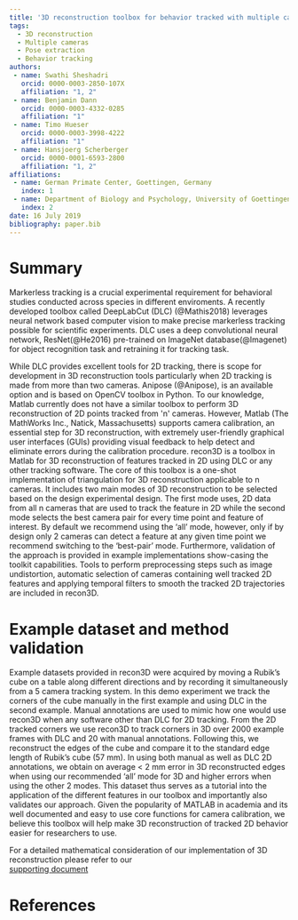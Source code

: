 ```yaml
---
title: '3D reconstruction toolbox for behavior tracked with multiple cameras'
tags:
  - 3D reconstruction
  - Multiple cameras
  - Pose extraction
  - Behavior tracking
authors:
 - name: Swathi Sheshadri
   orcid: 0000-0003-2850-107X
   affiliation: "1, 2"
 - name: Benjamin Dann
   orcid: 0000-0003-4332-0285
   affiliation: "1"
 - name: Timo Hueser
   orcid: 0000-0003-3998-4222
   affiliation: "1"
 - name: Hansjoerg Scherberger
   orcid: 0000-0001-6593-2800
   affiliation: "1, 2"
affiliations:
 - name: German Primate Center, Goettingen, Germany
   index: 1
 - name: Department of Biology and Psychology, University of Goettingen, Germany
   index: 2
date: 16 July 2019
bibliography: paper.bib
---
```


# Summary
Markerless tracking is a crucial experimental requirement for behavioral studies conducted across species in different enviroments. A recently developed toolbox called DeepLabCut (DLC) (@Mathis2018) leverages neural network based computer vision to make precise markerless tracking possible for scientific experiments. DLC uses a deep convolutional neural network, ResNet(@He2016) pre-trained on ImageNet database(@Imagenet) for object recognition task and retraining it for tracking task. 

While DLC provides excellent tools for 2D tracking, there is scope for development in 3D reconstruction tools particularly when 2D tracking is made from more than two cameras. Anipose (@Anipose), is an available option and is based on OpenCV toolbox in Python. To our knowledge, Matlab currently does not have a similar toolbox to perform 3D reconstruction of 2D points tracked from 'n' cameras. However, Matlab (The MathWorks Inc., Natick, Massachusetts) supports camera calibration, an essential step for 3D reconstruction, with extremely user-friendly graphical user interfaces (GUIs) providing visual feedback to help detect and eliminate errors during the calibration procedure.
recon3D is a toolbox in Matlab for 3D reconstruction of features tracked in 2D using DLC or any other tracking software. The core of this toolbox is a one-shot implementation of triangulation for 3D reconstruction applicable to n cameras. It includes two main modes of 3D reconstruction to be selected based on the design experimental design. The first mode uses, 2D data from all n cameras that are used to track the feature in 2D while the second mode selects the best camera pair for every time point and feature of interest. By default we recommend using the ‘all’ mode, however, only if by design only 2 cameras can detect a feature at any given time point we recommend switching to the ‘best-pair’ mode.
Furthermore, validation of the approach is provided in example implementations show-casing the toolkit capabilities. Tools to perform preprocessing steps such as image undistortion, automatic selection of cameras containing well tracked 2D features and applying temporal filters to smooth the tracked 2D trajectories are included in recon3D. 

# Example dataset and method validation 
Example datasets provided in recon3D were acquired by moving a Rubik’s cube on a table along different directions and by recording it simultaneously from a 5 camera tracking system. In this demo experiment we track the corners of the cube manually in the first example and using DLC in the second example. Manual annotations are used to mimic how one would use recon3D when any software other than DLC for 2D tracking. From the 2D tracked corners we use recon3D to track corners in 3D over 2000 example frames with DLC and 20 with manual annotations. Following this, we reconstruct the edges of the cube and compare it to the standard edge length of Rubik’s cube (57 mm). In using both manual as well as DLC 2D annotations, we obtain on average < 2 mm error in 3D reconstructed edges when using our recommended ‘all’ mode for 3D and higher errors when using the other 2 modes. This dataset thus serves as a tutorial into the application of the different features in our toolbox and importantly also validates our approach. Given the popularity of MATLAB in academia and its well documented and easy to use core functions for camera calibration, we believe this toolbox will help make 3D reconstruction of tracked 2D behavior easier for researchers to use.


For a detailed mathematical consideration of our implementation of 3D reconstruction please refer to our <br/>
[supporting document](Appendix.pdf)



# References
